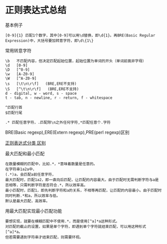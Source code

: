 # 正则表达式总结

基本例子

```text
[0-9]{1} 匹配1个数字，其中[0-9]可以用\d替换，即\d{1}。再BRE(Basic Regular Expression)中，大括号要加转意字符，即\d\{1\}
```



常用转意字符

```text
\b   不匹配内容，但决定匹配起始位置，起始位置为单词的开头（单词前面非字母）
\d   [0-9]
\D   [^0-9]
\w   [A-Z0-9]
\W   [^A-Z0-9]
\s   [\t\n\r\f]   (BRE,ERE不支持)
\S   [^\t\n\r\f]   (BRE,ERE不支持)
d - digital, w - word, s - space
t - tab, n - newline, r - return, f - whitespace

^匹配行首
$匹配行尾

.* 匹配任意字符，.匹配除\n之外任何字符,*匹配任意个.字符
```



BRE(Basic regexp),ERE(Extern regexp),PRE(perl regexp)区别

[正则表达式分类 区别](http://www.cnblogs.com/wangkangluo1/archive/2012/04/13/2446021.html)


最大匹配和最小匹配

```text
在数量模糊的匹配中，比如.*，*意味着数量是任意的。
在字符串1a2a中，
(.*)a，会匹配a前任意字符，
最大匹配时，匹配1a2，即一直向后匹配，让匹配的内容最大。由于匹配时无需判断字符与a是否相等，只需判断字符是否符合.*，所以效率高。
最小匹配时，匹配1，即先判断字符和a的关系，不相等再匹配，让匹配的内容最小。由于匹配时同时判断.*和a，所以效率与低。
默认是最大匹配，高效率。
```


用最大匹配实现最小匹配功能

```text
要想实现，就要在模糊匹配中不使用.*，而是使用[^a]*a这种形式。
对匹配的截止的设置，如果是单个字符，即遇到单个字符就结束匹配，可以用这种形式[^a]*a。
但若需要遇到字符串才结束匹配，则需要环视。
```


